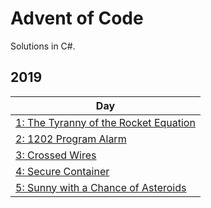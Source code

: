 # Advent of Code
Solutions in C#. 
## 2019
| Day |
|-|
| [1: The Tyranny of the Rocket Equation](https://github.com/sindrekjr/AdventOfCode/blob/master/Solutions/Year2019/Day01/Solution.cs) | 
| [2: 1202 Program Alarm](https://github.com/sindrekjr/AdventOfCode/blob/master/Solutions/Year2019/Day02/Solution.cs) | 
| [3: Crossed Wires](https://github.com/sindrekjr/AdventOfCode/blob/master/Solutions/Year2019/Day03/Solution.cs) | 
| [4: Secure Container](https://github.com/sindrekjr/AdventOfCode/blob/master/Solutions/Year2019/Day04/Solution.cs) | 
| [5: Sunny with a Chance of Asteroids](https://github.com/sindrekjr/AdventOfCode/blob/master/Solutions/Year2019/Day05/Solution.cs) | 
